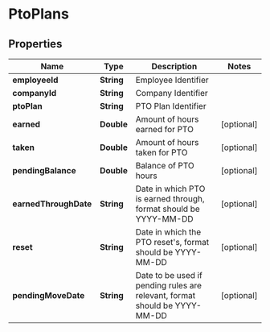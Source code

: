 

# PtoPlans


## Properties

| Name | Type | Description | Notes |
|------------ | ------------- | ------------- | -------------|
|**employeeId** | **String** | Employee Identifier |  |
|**companyId** | **String** | Company Identifier |  |
|**ptoPlan** | **String** | PTO Plan Identifier |  |
|**earned** | **Double** | Amount of hours earned for PTO |  [optional] |
|**taken** | **Double** | Amount of hours taken for PTO |  [optional] |
|**pendingBalance** | **Double** | Balance of PTO hours |  [optional] |
|**earnedThroughDate** | **String** | Date in which PTO is earned through, format should be YYYY-MM-DD |  [optional] |
|**reset** | **String** | Date in which the PTO reset&#39;s, format should be YYYY-MM-DD |  [optional] |
|**pendingMoveDate** | **String** | Date to be used if pending rules are relevant, format should be YYYY-MM-DD |  [optional] |



